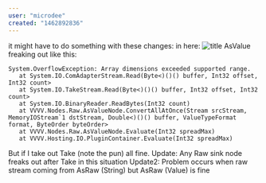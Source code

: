 ```yaml
---
user: "microdee"
created: "1462892836"
---
```


it might have to do something with these changes: in here:
![title](http://i.imgur.com/bWh7VLs.jpg) 
AsValue freaking out like this:
```
System.OverflowException: Array dimensions exceeded supported range.
   at System.IO.ComAdapterStream.Read(Byte<)()() buffer, Int32 offset, Int32 count>
   at System.IO.TakeStream.Read(Byte<)()() buffer, Int32 offset, Int32 count>
   at System.IO.BinaryReader.ReadBytes(Int32 count)
   at VVVV.Nodes.Raw.AsValueNode.ConvertAllAtOnce(Stream srcStream, MemoryIOStream`1 dstStream, Double<)()() buffer, ValueTypeFormat format, ByteOrder byteOrder>
   at VVVV.Nodes.Raw.AsValueNode.Evaluate(Int32 spreadMax)
   at VVVV.Hosting.IO.PluginContainer.Evaluate(Int32 spreadMax)
```
But if I take out Take (note the pun) all fine.
Update: Any Raw sink node freaks out after Take in this situation
Update2: Problem occurs when raw stream coming from AsRaw (String) but AsRaw (Value) is fine  
